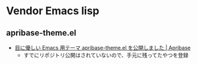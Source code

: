 # Vendor Emacs lisp

## apribase-theme.el

- [目に優しい Emacs 用テーマ apribase-theme.el を公開しました | Apribase](http://apribase.net/app/apribase-theme.el/)
    - すでにリポジトリ公開はされていないので、手元に残ってたやつを登録
